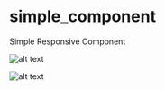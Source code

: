 # simple_component
Simple Responsive Component


![alt text](https://i.ibb.co/dfpwBsx/111.png)


![alt text](https://i.ibb.co/8gJHB2h/22222.png)
